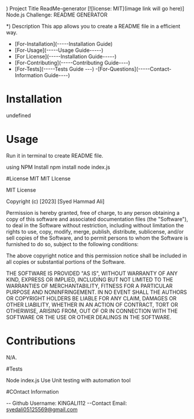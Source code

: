) Project Title
  ReadMe-generator
  [![license: MIT](image link will go here)]
  Node.js Challenge: README GENERATOR



  *) Description
  This app allows you to create a README file in a efficient way.

  - [For-Installation](-----Installation Guide)
  - [For-Usage](-----Usage Guide-----)
  - [For License](-----Installation Guide-----)
  - [For-Contributing](-----Contributing Guide----)
  - [For-Tests](-----Tests Guide ---)
  -[For-Questions](-----Contact-Information Guide----)

  # Installation
  undefined


  # Usage
  Run it in terminal to create README file.

  using NPM Install
  npm install
  node index.js


  #License
  MIT
  MIT LIcense

  MIT License

Copyright (c) [2023] [Syed Hammad Ali]

Permission is hereby granted, free of charge, to any person obtaining a copy
of this software and associated documentation files (the "Software"), to deal
in the Software without restriction, including without limitation the rights
to use, copy, modify, merge, publish, distribute, sublicense, and/or sell
copies of the Software, and to permit persons to whom the Software is
furnished to do so, subject to the following conditions:

The above copyright notice and this permission notice shall be included in all
copies or substantial portions of the Software.

THE SOFTWARE IS PROVIDED "AS IS", WITHOUT WARRANTY OF ANY KIND, EXPRESS OR
IMPLIED, INCLUDING BUT NOT LIMITED TO THE WARRANTIES OF MERCHANTABILITY,
FITNESS FOR A PARTICULAR PURPOSE AND NONINFRINGEMENT. IN NO EVENT SHALL THE
AUTHORS OR COPYRIGHT HOLDERS BE LIABLE FOR ANY CLAIM, DAMAGES OR OTHER
LIABILITY, WHETHER IN AN ACTION OF CONTRACT, TORT OR OTHERWISE, ARISING FROM,
OUT OF OR IN CONNECTION WITH THE SOFTWARE OR THE USE OR OTHER DEALINGS IN THE
SOFTWARE.




# Contributions
N/A. 


#Tests

Node index.js
Use Unit testing with automation tool


#COntact Information

-- Github Username: KINGALI112
--Contact Email: syedali05125569@gmail.com


  
